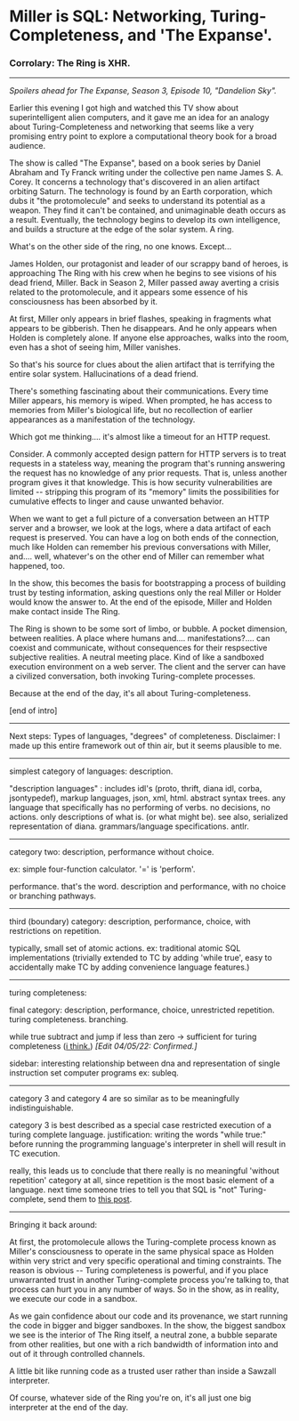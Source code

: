 # Miller is SQL: Networking, Turing-Completeness, and 'The Expanse'.

### Corrolary: The Ring is XHR.

___

*Spoilers ahead for The Expanse, Season 3, Episode 10, "Dandelion Sky".*

Earlier this evening I got high and watched this TV show about superintelligent alien computers, and it gave me an idea for an analogy about Turing-Completeness and networking that seems like a very promising entry point to explore a computational theory book for a broad audience.

The show is called "The Expanse", based on a book series by Daniel Abraham and Ty Franck writing under the collective pen name James S. A. Corey. It concerns a technology that's discovered in an alien artifact orbiting Saturn. The technology is found by an Earth corporation, which dubs it "the protomolecule" and seeks to understand its potential as a weapon. They find it can't be contained, and unimaginable death occurs as a result. Eventually, the technology begins to develop its own intelligence, and builds a structure at the edge of the solar system. A ring.

What's on the other side of the ring, no one knows. Except...

James Holden, our protagonist and leader of our scrappy band of heroes, is approaching The Ring with his crew when he begins to see visions of his dead friend, Miller. Back in Season 2, Miller passed away averting a crisis related to the protomolecule, and it appears some essence of his consciousness has been absorbed by it.

At first, Miller only appears in brief flashes, speaking in fragments what appears to be gibberish. Then he disappears. And he only appears when Holden is completely alone. If anyone else approaches, walks into the room, even has a shot of seeing him, Miller vanishes.

So that's his source for clues about the alien artifact that is terrifying the entire solar system. Hallucinations of a dead friend.

There's something fascinating about their communications. Every time Miller appears, his memory is wiped. When prompted, he has access to memories from Miller's biological life, but no recollection of earlier appearances as a manifestation of the technology.

Which got me thinking.... it's almost like a timeout for an HTTP request.

Consider. A commonly accepted design pattern for HTTP servers is to treat requests in a stateless way, meaning the program that's running answering the request has no knowledge of any prior requests. That is, unless another program gives it that knowledge. This is how security vulnerabilities are limited -- stripping this program of its "memory" limits the possibilities for cumulative effects to linger and cause unwanted behavior.

When we want to get a full picture of a conversation between an HTTP server and a browser, we look at the logs, where a data artifact of each request is preserved. You can have a log on both ends of the connection, much like Holden can remember his previous conversations with Miller, and.... well, whatever's on the other end of Miller can remember what happened, too.

In the show, this becomes the basis for bootstrapping a process of building trust by testing information, asking questions only the real Miller or Holder would know the answer to. At the end of the episode, Miller and Holden make contact inside The Ring.

The Ring is shown to be some sort of limbo, or bubble. A pocket dimension, between realities. A place where humans and.... manifestations?.... can coexist and communicate, without consequences for their respsective subjective realities. A neutral meeting place. Kind of like a sandboxed execution environment on a web server. The client and the server can have a civilized conversation, both invoking Turing-complete processes.

Because at the end of the day, it's all about Turing-completeness.

\[end of intro]

----

Next steps: Types of languages, "degrees" of completeness. Disclaimer: I made up this entire framework out of thin air, but it seems plausible to me.

----

simplest category of languages: description.

"description languages" : includes idl's (proto, thrift, diana idl, corba, jsontypedef), markup languages, json, xml, html. abstract syntax trees. any language that specifically has no performing of verbs. no decisions, no actions. only descriptions of what is. (or what might be). see also, serialized representation of diana. grammars/language specifications. antlr.

----

category two: description, performance without choice.

ex: simple four-function calculator. '=' is 'perform'.

performance. that's the word. description and performance, with no choice or branching pathways.

----

third (boundary) category: description, performance, choice, with restrictions on repetition.

typically, small set of atomic actions. ex: traditional atomic SQL implementations (trivially extended to TC by adding 'while true', easy to accidentally make TC by adding convenience language features.)

---

turing completeness:

final category: description, performance, choice, unrestricted repetition. turing completeness. branching.

while true subtract and jump if less than zero -> sufficient for turing completeness ([i think.](https://en.wikipedia.org/wiki/One-instruction_set_computer#Subtract_and_branch_if_less_than_or_equal_to_zero)) *\[Edit 04/05/22: Confirmed.]*

sidebar: interesting relationship between dna and representation of single instruction set computer programs ex: subleq.

----

category 3 and category 4 are so similar as to be meaningfully indistinguishable.

category 3 is best described as a special case restricted execution of a turing complete language. justification: writing the words "while true:" before running the programming language's interpreter in shell will result in TC execution.

really, this leads us to conclude that there really is no meaningful 'without repetition' category at all, since repetition is the most basic element of a language. next time someone tries to tell you that SQL is "not" Turing-complete, send them to [this post](https://stackoverflow.com/a/71723783).

----

Bringing it back around:

At first, the protomolecule allows the Turing-complete process known as Miller's consciousness to operate in the same physical space as Holden within very strict and very specific operational and timing constraints. The reason is obvious -- Turing completeness is powerful, and if you place unwarranted trust in another Turing-complete process you're talking to, that process can hurt you in any number of ways. So in the show, as in reality, we execute our code in a sandbox.

As we gain confidence about our code and its provenance, we start running the code in bigger and bigger sandboxes. In the show, the biggest sandbox we see is the interior of The Ring itself, a neutral zone, a bubble separate from other realities, but one with a rich bandwidth of information into and out of it through controlled channels.

A little bit like running code as a trusted user rather than inside a Sawzall interpreter.

Of course, whatever side of the Ring you're on, it's all just one big interpreter at the end of the day.

